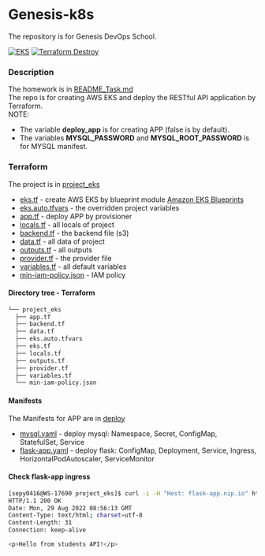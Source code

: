 # Genesis-k8s
The repository is for Genesis DevOps School.  

[![EKS](https://github.com/spytliak/Genesis-k8s/actions/workflows/main.yml/badge.svg)](https://github.com/spytliak/Genesis-k8s/actions/workflows/main.yml)
[![Terraform Destroy](https://github.com/spytliak/Genesis-k8s/actions/workflows/destroy.yml/badge.svg)](https://github.com/spytliak/Genesis-k8s/actions/workflows/destroy.yml)

### Description
The homework is in [README_Task.md](README_Task.md)  
The repo is for creating AWS EKS and deploy the RESTful API application by Terraform.  
NOTE:
 * The variable **deploy_app** is for creating APP (false is by default).
 * The variables **MYSQL_PASSWORD** and **MYSQL_ROOT_PASSWORD** is for MYSQL manifest.

### Terraform

The project is in [project_eks](/terraform/project_eks/)  

* [eks.tf](/terraform/project_eks/eks.tf)                                       - create AWS EKS by blueprint module [Amazon EKS Blueprints](https://github.com/aws-ia/terraform-aws-eks-blueprints)
* [eks.auto.tfvars](/terraform/project_eks/eks.auto.tfvars)                     - the overridden project variables  
* [app.tf](/terraform/project_eks/app.tf)                                       - deploy APP by provisioner
* [locals.tf](/terraform/project_eks/locals.tf)                                 - all locals of project
* [backend.tf](/terraform/project_eks/backend.tf)                               - the backend file (s3)
* [data.tf](/terraform/project_eks/data.tf)                                     - all data of project
* [outputs.tf](/terraform/project_eks/outputs.tf)                               - all outputs 
* [provider.tf](/terraform/project_eks/provider.tf)                             - the provider file
* [variables.tf](/terraform/project_eks/variables.tf)                           - all default variables
* [min-iam-policy.json](/terraform/project_eks/min-iam-policy.json)             - IAM policy

#### Directory tree - Terraform
```bash
└── project_eks
  ├── app.tf
  ├── backend.tf
  ├── data.tf
  ├── eks.auto.tfvars
  ├── eks.tf
  ├── locals.tf
  ├── outputs.tf
  ├── provider.tf
  ├── variables.tf
  └── min-iam-policy.json
```

#### Manifests

The Manifests for APP are in [deploy](/deploy/)  
* [mysql.yaml](/deploy/mysql.yaml)               - deploy mysql: Namespace, Secret, ConfigMap, StatefulSet, Service
* [flask-app.yaml](/deploy/flask-app.yaml)       - deploy flask: ConfigMap, Deployment, Service, Ingress, HorizontalPodAutoscaler, ServiceMonitor

#### Check flask-app ingress
```bash
[sepy0416@WS-17690 project_eks]$ curl -i -H "Host: flask-app.nip.io" http://acfd1d53e6811425c976b0f7b1f9b246-1506568384.us-east-1.elb.amazonaws.com
HTTP/1.1 200 OK
Date: Mon, 29 Aug 2022 08:56:13 GMT
Content-Type: text/html; charset=utf-8
Content-Length: 31
Connection: keep-alive

<p>Hello from students API!</p>
```
